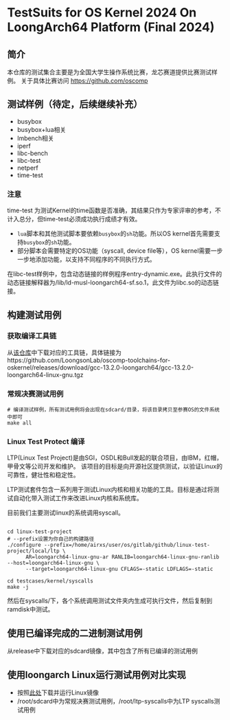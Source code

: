 # TestSuits for OS Kernel 2024 On LoongArch64 Platform (Final 2024)

## 简介

本仓库的测试集合主要是为全国大学生操作系统比赛，龙芯赛道提供比赛测试样例。
关于具体比赛访问 https://github.com/oscomp

## 测试样例（待定，后续继续补充）

- busybox
- busybox+lua相关
- lmbench相关
- iperf
- libc-bench
- libc-test
- netperf
- time-test

### 注意

time-test 为测试Kernel的time函数是否准确，其结果只作为专家评审的参考，不计入总分，但time-test必须成功执行成绩才有效。

- `lua`脚本和其他测试脚本要依赖`busybox`的`sh`功能。所以OS kernel首先需要支持`busybox`的`sh`功能。
- 部分脚本会需要特定的OS功能（syscall, device file等），OS kernel需要一步一步地添加功能，以支持不同程序的不同执行方式。

在libc-test样例中，包含动态链接的样例程序entry-dynamic.exe。此执行文件的动态链接解释器为/lib/ld-musl-loongarch64-sf.so.1，此文件为libc.so的动态链接。
<!-- 由于Fat32文件系统不支持动态链接功能，因此比赛时各队伍请将/lib/ld-musl-loongarch64-sf.so.1当作/libc.so处理。 -->

## 构建测试用例

### 获取编译工具链

从[该仓库](https://github.com/LoongsonLab/oscomp-toolchains-for-oskernel)中下载对应的工具链，具体链接为https://github.com/LoongsonLab/oscomp-toolchains-for-oskernel/releases/download/gcc-13.2.0-loongarch64/gcc-13.2.0-loongarch64-linux-gnu.tgz

### 常规决赛测试用例

```shell
# 编译测试样例，所有测试用例将会出现在sdcard/目录，将该目录拷贝至参赛OS的文件系统中即可
make all
```

### Linux Test Protect 编译
LTP(Linux Test Project)是由SGI，OSDL和Bull发起的联合项目，由IBM，红帽，甲骨文等公司开发和维护。
该项目的目标是向开源社区提供测试，以验证Linux的可靠性，健壮性和稳定性。

LTP测试套件包含一系列用于测试Linux内核和相关功能的工具。目标是通过将测试自动化带入测试工作来改进Linux内核和系统库。

目前我们主要测试linux的系统调用syscall。

```shell

cd linux-test-project
# --prefix设置为你自己的构建路径
./configure --prefix=/home/airxs/user/os/gitlab/github/linux-test-project/local/ltp \
      AR=loongarch64-linux-gnu-ar RANLIB=loongarch64-linux-gnu-ranlib --host=loongarch64-linux-gnu \
      --target=loongarch64-linux-gnu CFLAGS=-static LDFLAGS=-static

cd testcases/kernel/syscalls
make -j
```
然后在syscalls/下，各个系统调用测试文件夹内生成可执行文件，然后复制到ramdisk中测试。

## 使用已编译完成的二进制测试用例

从release中下载对应的sdcard镜像，其中包含了所有已编译的测试用例

## 使用loongarch Linux运行测试用例对比实现

- 按照[此处](./loongarch-linux-qemu/README.md)下载并运行Linux镜像
- /root/sdcard中为常规决赛测试用例，/root/ltp-syscalls中为LTP syscalls测试用例
